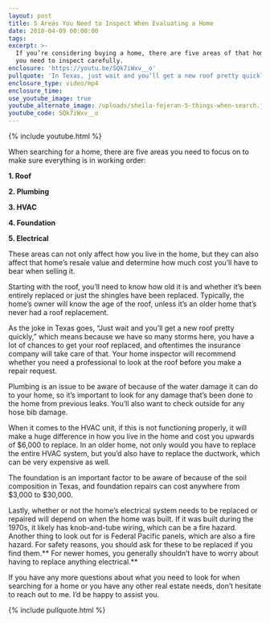 ```yaml
---
layout: post
title: 5 Areas You Need to Inspect When Evaluating a Home
date: 2018-04-09 00:00:00
tags:
excerpt: >-
  If you’re considering buying a home, there are five areas of that home that
  you need to inspect carefully.
enclosure: 'https://youtu.be/SQk7iWxv__o'
pullquote: 'In Texas, just wait and you’ll get a new roof pretty quickly.'
enclosure_type: video/mp4
enclosure_time:
use_youtube_image: true
youtube_alternate_image: /uploads/sheila-fejeran-5-things-when-search.jpg
youtube_code: SQk7iWxv__o
---
```


{% include youtube.html %}

When searching for a home, there are five areas you need to focus on to make sure everything is in working order:

**1. Roof**

**2. Plumbing**

**3. HVAC**

**4. Foundation**

**5. Electrical**

These areas can not only affect how you live in the home, but they can also affect that home’s resale value and determine how much cost you’ll have to bear when selling it.

Starting with the roof, you’ll need to know how old it is and whether it’s been entirely replaced or just the shingles have been replaced. Typically, the home’s owner will know the age of the roof, unless it’s an older home that’s never had a roof replacement.

As the joke in Texas goes, “Just wait and you’ll get a new roof pretty quickly,” which means because we have so many storms here, you have a lot of chances to get your roof replaced, and oftentimes the insurance company will take care of that. Your home inspector will recommend whether you need a professional to look at the roof before you make a repair request.

Plumbing is an issue to be aware of because of the water damage it can do to your home, so it’s important to look for any damage that’s been done to the home from previous leaks. You’ll also want to check outside for any hose bib damage.

When it comes to the HVAC unit, if this is not functioning properly, it will make a huge difference in how you live in the home and cost you upwards of $6,000 to replace. In an older home, not only would you have to replace the entire HVAC system, but you’d also have to replace the ductwork, which can be very expensive as well.

The foundation is an important factor to be aware of because of the soil composition in Texas, and foundation repairs can cost anywhere from $3,000 to $30,000.

Lastly, whether or not the home’s electrical system needs to be replaced or repaired will depend on when the home was built. If it was built during the 1970s, it likely has knob-and-tube wiring, which can be a fire hazard. Another thing to look out for is Federal Pacific panels, which are also a fire hazard. For safety reasons, you should ask for these to be replaced if you find them.** For newer homes, you generally shouldn’t have to worry about having to replace anything electrical.**

If you have any more questions about what you need to look for when searching for a home or you have any other real estate needs, don’t hesitate to reach out to me. I’d be happy to assist you.

{% include pullquote.html %}